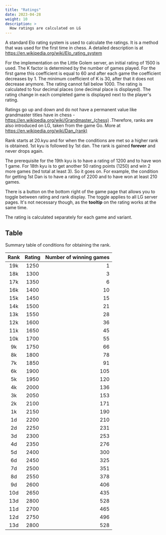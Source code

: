 ```yaml
---
title: "Ratings"
date: 2023-04-28
weight: 10
description: >
  How ratings are calculated on LG
---
```


A standard Elo rating system is used to calculate the ratings. It is a method that was used for the first time in chess. A detailed description is at https://en.wikipedia.org/wiki/Elo_rating_system

For the implementation on the Little Golem server, an initial rating of 1500 is used. The K factor is determined by the number of games played. For the first game this coefficient is equal to 60 and after each game the coefficient decreases by 1. The minimum coefficient of K is 30, after that it does not decrease anymore. The rating cannot fall below 1000. The rating is calculated to four decimal places (one decimal place is displayed). The rating change in each completed game is displayed next to the player's rating. 

Ratings go up and down and do not have a permanent value like grandmaster titles have in chess - https://en.wikipedia.org/wiki/Grandmaster_(chess) .Therefore, ranks are also introduced on LG, taken from the game Go. More at https://en.wikipedia.org/wiki/Dan_(rank)

Rank starts at 20.kyu and for when the conditions are met so a higher rank is obtained. 1st kyu is followed by 1st dan. The rank is gained **forever** and never drops again. 

The prerequisite for the 19th kyu is to have a rating of 1200 and to have won 1 game. For 18th kyu is to get another 50 rating points (1250) and win 2 more games (ted total at least 3). So it goes on. For example, the condition for getting 1st Dan is to have a rating of 2200 and to have won at least 210 games. 

There is a button on the bottom right of the game page that allows you to toggle between rating and rank display. The toggle applies to all LG server pages. It's not necessary though, as the **tooltip** on the rating works at the same time. 

The rating is calculated separately for each game and variant.

## Table

Summary table of conditions for obtaining the rank.

| Rank  | Rating  | Number of winning games  |  
|:---:|:---:|---:|
 | 19k | 1250 | 1 | 
 | 18k | 1300 | 3 | 
 | 17k | 1350 | 6 | 
 | 16k | 1400 | 10 | 
 | 15k | 1450 | 15 | 
 | 14k | 1500 | 21 | 
 | 13k | 1550 | 28 | 
 | 12k | 1600 | 36 | 
 | 11k | 1650 | 45 | 
 | 10k | 1700 | 55 | 
 | 9k | 1750 | 66 | 
 | 8k | 1800 | 78 | 
 | 7k | 1850 | 91 | 
 | 6k | 1900 | 105 | 
 | 5k | 1950 | 120 | 
 | 4k | 2000 | 136 | 
 | 3k | 2050 | 153 | 
 | 2k | 2100 | 171 | 
 | 1k | 2150 | 190 | 
 | 1d | 2200 | 210 | 
 | 2d | 2250 | 231 | 
 | 3d | 2300 | 253 | 
 | 4d | 2350 | 276 | 
 | 5d | 2400 | 300 | 
 | 6d | 2450 | 325 | 
 | 7d | 2500 | 351 | 
 | 8d | 2550 | 378 | 
 | 9d | 2600 | 406 | 
 | 10d | 2650 | 435 | 
 | 13d | 2800 | 528 | 
 | 11d | 2700 | 465 | 
 | 12d | 2750 | 496 | 
| 13d | 2800 | 528 | 
